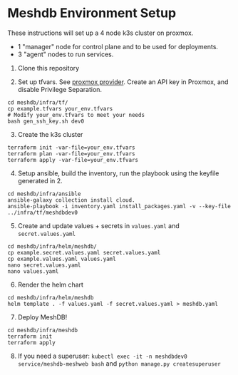 # Meshdb Environment Setup

These instructions will set up a 4 node k3s cluster on proxmox.
- 1 "manager" node for control plane and to be used for deployments.
- 3 "agent" nodes to run services.

1. Clone this repository

2. Set up tfvars. See [proxmox provider](https://registry.terraform.io/providers/Telmate/proxmox/latest/docs). Create an API key in Proxmox, and disable Privilege Separation.
```
cd meshdb/infra/tf/
cp example.tfvars your_env.tfvars
# Modify your_env.tfvars to meet your needs
bash gen_ssh_key.sh dev0
```

3. Create the k3s cluster
```
terraform init -var-file=your_env.tfvars
terraform plan -var-file=your_env.tfvars
terraform apply -var-file=your_env.tfvars
```

4. Setup ansible, build the inventory, run the playbook using the keyfile generated in 2.
```
cd meshdb/infra/ansible
ansible-galaxy collection install cloud.
ansible-playbook -i inventory.yaml install_packages.yaml -v --key-file ../infra/tf/meshdbdev0
```

<!-- 5. Install the `meshdb-cluster` chart.

```
cd meshdb/infra/helm/meshdb-cluster
# Modify values.yaml to meet your needs
helm template . -f values.yaml > meshdb-cluster.yaml
kubectl apply -f meshdb-cluster.yaml
``` -->

5. Create and update values + secrets in `values.yaml` and `secret.values.yaml`


```
cd meshdb/infra/helm/meshdb/
cp example.secret.values.yaml secret.values.yaml
cp example.values.yaml values.yaml
nano secret.values.yaml
nano values.yaml
```

6. Render the helm chart

<!--TODO: Use helm install for everything-->
<!-- helm install --kubeconfig='../../tf/k3s.yaml' -f values.yaml -f secret.values.yaml meshdb ./ -->

```
cd meshdb/infra/helm/meshdb
helm template . -f values.yaml -f secret.values.yaml > meshdb.yaml
```

<!--TODO: Have helm create NS and update instns to kubectl apply file-->

7. Deploy MeshDB!

```
cd meshdb/infra/meshdb
terraform init
terraform apply
```

8. If you need a superuser: `kubectl exec -it -n meshdbdev0 service/meshdb-meshweb bash` and `python manage.py createsuperuser`
